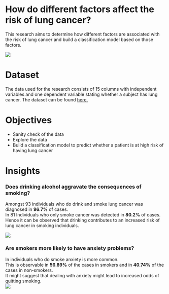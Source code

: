 # How do different factors affect the risk of lung cancer?
This research aims to determine how different factors are associated with the risk of lung cancer and build a classification model based on those factors. 

<img src="https://encrypted-tbn0.gstatic.com/images?q=tbn:ANd9GcSfP3kxirueVvH6uePuDEXEx6cNv-v9R2TLTA&s">

# Dataset 
The data used for the research consists of 15 columns with independent variables and one dependent variable stating whether a subject has lung cancer.
The dataset can be found <a href="https://www.kaggle.com/datasets/mysarahmadbhat/lung-cancer">here.</a>

# Objectives
<ul>
  <li>Sanity check of the data</li>
  <li>Explore the data</li>
  <li>Build a classification model to predict whether a patient is at high risk of having lung cancer</li>
</ul>

# Insights

### Does drinking alcohol aggravate the consequences of smoking?
Amongst 93 individuals who do drink and smoke lung cancer was diagnosed in **96.7%** of cases.<br>
In 81 Individuals who only smoke cancer was detected in **80.2%** of cases. <br>
Hence it can be observed that drinking contributes to an increased risk of lung cancer in smoking individuals.<br>

<img src="https://ci3.googleusercontent.com/mail-img-att/AGAZnRpGGnCxhpOMcxNNt61PxKtB8JCpiZzvchbQzDKUwJXjSxEzZDrjBqHNvxEM7ngnS5AxJzn4GtwCAQGXkijOgG0oQUWhapcdPQIhGIzya1n6qylgBUBXGY41IVHKmhQvc43Fgl60HqaQ7WPO_ddNq46Sq0AdXTJP2UTbZNg7vrdzKF5rtMztvtCy0XM6eTlh5RH23el6ITvyEWOdyhb82Vl5LB1Epsd7LoMTkqfpgp3LKS2siyWnU78Wy913FYoQuoJtMuwv4B5TDbJOMV440uEggbWF_WOYr4yIPaKUdv5KW1BCz2HbQanf-wEIyuPjBQ2wQQaiCTz4MLCLAZZ5TnNechPgk9r2j9AdS4W9gMR7NzrC-9kiMem2HePqh2ChYloTaiGqdUTuYX43kFa2EpTdrLf8BP9gqd_EHtM4xiPtZqp_RiiBIQHHzpiciKQZa-19WTz4YS8A5uD34ZugNvVXaeJIBrLln9ImCnfuQAL5TJi7VY6o22XXhnbWxwN-uGgYvDQYZruaRsDCGCCHcLzU5qxqZFGlVgJZkXd07cH8OlmzuLXaag50IzRiyH0QRigrTmId9LziKWVTkTazMaPLLJT_L7x4uLjZ3fJuVeQx5Pf-Bv3-QJTiBIPacatzGJWEi0u66WJETgpi0T7cZN9IMfUbr0qrO_mUMnvqAXtKFTb-l1yhn1D2B7SGM9huqe5JXIAxhCuTjzw2RRv6H59qusEEiOimKcbQDC62GAjRQlj8Jxa7Mum-m1ho_4vbDXHLntxxhGvnMpmwXY8hkkzJ6SKa3bRn759p3d_VKToA1hBPXdmaYYVf69ukis_xZ-ZIzXE2EZ1WSMuFMkUp7s_SPojlzkEKFroD7Ayh0TVDHo7hZLyxQq6OmWEH5IEy797uuJEL69gIITCChgNQF0xgyxqrKQjAqE1Bhy8ASoCDabZaqzrPsFgu2CVYJ2JvEz-ab07lbZMNlAJHatCfPqsvr3obrgGQ7IIEWkhRc6Xn31SVvT_P0GAUjF2iUcM09n4SD-hxq5WCsclVBAea=s0-l75-ft">

###  Are smokers more likely to have anxiety problems?
In individuals who do smoke anxiety is more common.<br>
This is observable in **56.89%** of the cases in smokers and in **40.74%** of the cases in non-smokers.<br>
It might suggest that dealing with anxiety might lead to increased odds of quitting smoking.<br>
<img src="https://ci3.googleusercontent.com/mail-img-att/AGAZnRqeXpMxgtcafJJ0qiYfMqqO6GoL5Jv74sAly0ro_dfObRqgR0mk9ZIGmU8J5D520tds_0-E6-4kzcL_wx1NkTqUfdpu1RxQhmy3lmdTfYhZEfsth3hLdLmTQNlOW2HZqI5NXF4_425PHPUBPQppRfRctpqNLw3-58gdd-4nfGoym2LgEMjfsgtGpliTTBLP8Qu6khWQsIeU6v5QBythA-Nrz32lLICc6VkrquCETaQqxA2X8QlzYKYTTnFBkQFhzfBtE36fzC92JVzZOwCTQDdjbrtoRRvs9xRTFh-2H3EIEJf70_-EQ8-AbJq7pa6gjp1exiq9QUrB7-Hz84A5ztWaGabdv3wM2kIGuxcjQuQX2fV5gr4Tz3FmqULin0ISiP1-mK707rZoOKnjHrUFrWcIbW4IqALwmbNRH0r6ZcQZITF2jIX_JQJFvggkkVGKNd_tHu3sQJxzixp9IspkhnrW9i_1rRft5SsyWtgsriE8o75ElklKEZUvB9PwtOfmkLm2l0CCSYhvLPL-ZmB8HEaHUghMF5Dl1qNHMk4ACzGXFZswA0cO2vUopYmjSMXmZqhGvoeFnI0pND8ziWcdVuAqv8eSuxiKAPrZbvpiH-0UotnnTp4b-mcltLvwgzo2VAClECwDktoEeDv0RoVbcIj2JzqEXxcjNiM1q1r2TcD_XQQ8v9fnwugDCAPpo97z0xUq_uraY04gLAMUNh0e6Pn2ldDWRnXJpVXj9IK_sILdR8kNbWNeG0o5bDwLAQHUDZrM3tujUGyIqOYPHUECgwcxwZ6kZJVK9F6fn7s8sX5hyvl8fHbTpCxciXBoKoWeYlCh3FjtFMOtwrBZ6JyD1iDtOU8hRpRHflfJueQl0WWU4M0dcUwtGeK9Y5xSWIVIClad0HfLf9WzOtytAQ3lA-0cxg3clJbjJfDBENOriCXYmvnhqZ-52hRkkSLrXwIvbIngLEhC0Fp3ai10ujblSg6CVn8p8FAt_-prJBvAR8qf2JDvikiYA5552PpjlX5rF6SAWHL6mxnFz-ofD6UH=s0-l75-ft">

